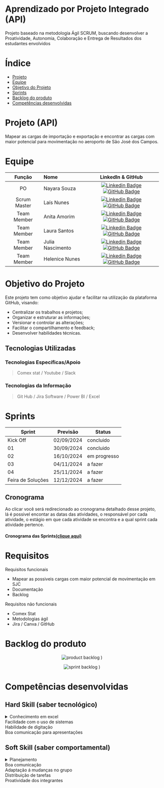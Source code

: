 #  Aprendizado por Projeto Integrado (API)

  Projeto baseado na metodologia Ágil SCRUM, buscando desenvolver a Proatividade, Autonomia, Colaboração e Entrega de Resultados dos estudantes envolvidos
  
 # Índice

* [Projeto](#projeto-template)
* [Equipe](#equipe)
* [Objetivo do Projeto](#objetivo-do-projeto)
* [Sprints](#Sprints)
* [Backlog do produto](#Backlog-do-produto)
* [Competências desenvolvidas](#competências-desenvolvidas)

# Projeto (API) 
Mapear as cargas de importação e exportação e encontrar as cargas com maior potencial para movimentação no aeroporto de São José dos Campos.

# Equipe
|    Função     | Nome                                  |                                                                                                                                                      LinkedIn & GitHub                                                                                                                                                      |
| :-----------: | :------------------------------------ | :-------------------------------------------------------------------------------------------------------------------------------------------------------------------------------------------------------------------------------------------------------------------------------------------------------------------------: |
| PO |   Nayara Souza    |     [![Linkedin Badge](https://img.shields.io/badge/Linkedin-blue?style=flat-square&logo=Linkedin&logoColor=white)](https://br.linkedin.com/in/nayara-souza-a6734472) [![GitHub Badge](https://img.shields.io/badge/GitHub-111217?style=flat-square&logo=github&logoColor=white)](https://github.com/naaaires)              |
| Scrum Master  | Laís Nunes  |      [![Linkedin Badge](https://img.shields.io/badge/Linkedin-blue?style=flat-square&logo=Linkedin&logoColor=white)](https://www.linkedin.com/in/la%C3%ADs-pereira-oliveira-nunes-58389b254?utm_source=share&utm_campaign=share_via&utm_content=profile&utm_medium=android_app) [![GitHub Badge](https://img.shields.io/badge/GitHub-111217?style=flat-square&logo=github&logoColor=white)](https://github.com/Lais-Nunes)     |
| Team Member   | Anita Amorim              |         [![Linkedin Badge](https://img.shields.io/badge/Linkedin-blue?style=flat-square&logo=Linkedin&logoColor=white)](https://www.linkedin.com/in/anita-victoria-16208a24a?utm_source=share&utm_campaign=share_via&utm_content=profile&utm_medium=android_app) [![GitHub Badge](https://img.shields.io/badge/GitHub-111217?style=flat-square&logo=github&logoColor=white)](https://github.com/Anita725)        |
|  Team Member  | Laura Santos                  |   [![Linkedin Badge](https://img.shields.io/badge/Linkedin-blue?style=flat-square&logo=Linkedin&logoColor=white)](https://www.linkedin.com/in/laura-marques-a451b8272?utm_source=share&utm_campaign=share_via&utm_content=profile&utm_medium=android_app) [![GitHub Badge](https://img.shields.io/badge/GitHub-111217?style=flat-square&logo=github&logoColor=white)](https://github.com/Laura-Marques/Inform-tica)   |
|  Team Member  | Julia Nascimento       |           [![Linkedin Badge](https://img.shields.io/badge/Linkedin-blue?style=flat-square&logo=Linkedin&logoColor=white)](https://www.linkedin.com/in/j%C3%BAlia-lima-31645725b?utm_source=share&utm_campaign=share_via&utm_content=profile&utm_medium=ios_app) [![GitHub Badge](https://img.shields.io/badge/GitHub-111217?style=flat-square&logo=github&logoColor=white)](https://github.com/jlnas)          |
|  Team Member  | Helenice Nunes                |   [![Linkedin Badge](https://img.shields.io/badge/Linkedin-blue?style=flat-square&logo=Linkedin&logoColor=white)](https://www.linkedin.com/in/helenice-nunes-8a225171?utm_source=share&utm_campaign=share_via&utm_content=profile&utm_medium=android_app) [![GitHub Badge](https://img.shields.io/badge/GitHub-111217?style=flat-square&logo=github&logoColor=white)](https://github.com/HeleniceNunes)   |

# Objetivo do Projeto
Este projeto tem como objetivo ajudar e facilitar na utilização da plataforma GitHub, visando:
* Centralizar os trabalhos e projetos;
* Organizar e estruturar as informações;
* Versionar e controlar as alterações;
* Facilitar o compartilhamento e feedback;
* Desenvolver habilidades técnicas.

## Tecnologias Utilizadas

 ### Tecnologias Específicas/Apoio
 > Comex stat /
 > Youtube /
 > Slack
  
 ### Tecnologias da Informação
 > Git Hub /
 > Jira Software /
 > Power BI /
 > Excel 

# Sprints

Sprint | Previsão | Status|
|------|--------|------|
|Kick Off | 02/09/2024 | concluido| 
|01 | 30/09/2024 | concluido| [Ver Relatório](https://fatecsjc-prd.azurewebsites.net/downloads/estagio/modelo_relatorio_estagio_gpi.docx) | 
|02|  16/10/2024| em progresso |[Ver Relatório](https://fatecsjc-prd.azurewebsites.net/downloads/estagio/modelo_relatorio_estagio_gpi.docx) | 
|03| 04/11/2024 | a fazer|[Ver Relatório](https://fatecsjc-prd.azurewebsites.net/downloads/estagio/modelo_relatorio_estagio_gpi.docx) | 
|04| 25/11/2024 |a fazer |[Ver Relatório](https://fatecsjc-prd.azurewebsites.net/downloads/estagio/modelo_relatorio_estagio_gpi.docx)  | 
|Feira de Soluções|12/12/2024 |a fazer |[Ver Relatório](https://fatecsjc-prd.azurewebsites.net/downloads/estagio/modelo_relatorio_estagio_gpi.docx) | 

## Cronograma
Ao clicar você será redirecionado ao cronograma detalhado desse projeto, lá é possivel encontar as datas das atividades, o responsável por cada atividade, o estágio em que cada atividade se encontra e a qual sprint cada atividade pertence.

#### Cronograma das Sprints[(clique aqui)](https://laisoliveira25-1726617969381.atlassian.net/jira/software/projects/PI/boards/34/backlog)

# Requisitos

Requisitos funcionais 
- Mapear as possiveis cargas com maior potencial de movimentação em SJC   
- Documentação
- Backlog 

  
Requisitos não funcionais
- Comex Stat
- Metodologias ágil
- Jira / Canva / GitHub
  
# Backlog do produto

<div align="center">

![product backlog](https://github.com/user-attachments/assets/d091f123-6c3b-4d7c-a079-a8b3887c7fa9)
)

![sprint backlog](https://github.com/user-attachments/assets/3cd57286-b60f-4fc2-9912-2054472015f9)
)
</div>

# Competências desenvolvidas

## Hard Skill (saber tecnológico)
<details>
<summary>Conhecimento em excel
<summary>Facilidade com o uso de sistemas</summary>
<summary>Habilidade de digitação</summary>
<summary>Boa comunicação para apresentações</summary>

## Soft Skill (saber comportamental)
<details>
<summary>Planejamento
<summary>Boa comunicação</summary>
<summary>Adaptação á mudanças no grupo</summary>
<summary>⁠Distribuição de tarefas</summary>
<summary>⁠Proatividade dos integrantes</summary>

